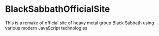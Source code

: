 # BlackSabbathOfficialSite
This is a remake of official site of heavy metal group Black Sabbath using various modern JavaScript technologies
